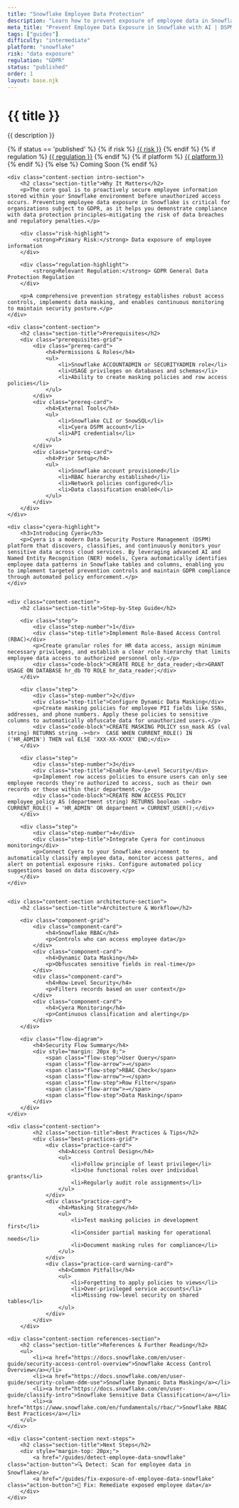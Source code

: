 ```yaml
---
title: "Snowflake Employee Data Protection"
description: "Learn how to prevent exposure of employee data in Snowflake environments. Follow step-by-step guidance for GDPR compliance."
meta_title: "Prevent Employee Data Exposure in Snowflake with AI | DSPM Guide"
tags: ["guides"]
difficulty: "intermediate"
platform: "snowflake"
risk: "data exposure"
regulation: "GDPR"
status: "published"
order: 1
layout: base.njk
---
```


<div class="container">
    <div class="header">
        <h1>{{ title }}</h1>
        <p>{{ description }}</p>
        <div class="guide-tags-container">
			<div class="guide-tags-wrapper">
		    {% if status == 'published' %}
		        {% if risk %}
		        <a href="/risk/{{ risk | downcase | replace: ' ', '-' }}/" class="guide-tag risk">{{ risk }}</a>
		        {% endif %}
		        {% if regulation %}
		        <a href="/regulation/{{ regulation | downcase | replace: ' ', '-' }}/" class="guide-tag regulation">{{ regulation }}</a>
		        {% endif %}
		        {% if platform %}
		        <a href="/platforms/{{ platform | downcase | replace: ' ', '-' }}/" class="guide-tag platform">{{ platform }}</a>
		        {% endif %}
		    {% else %}
		        <span class="guide-tag coming-soon">Coming Soon</span>
		    {% endif %}
		</div>
		</div>
    </div>

    <div class="content-section intro-section">
        <h2 class="section-title">Why It Matters</h2>
        <p>The core goal is to proactively secure employee information stored within your Snowflake environment before unauthorized access occurs. Preventing employee data exposure in Snowflake is critical for organizations subject to GDPR, as it helps you demonstrate compliance with data protection principles—mitigating the risk of data breaches and regulatory penalties.</p>
        
        <div class="risk-highlight">
            <strong>Primary Risk:</strong> Data exposure of employee information
        </div>
        
        <div class="regulation-highlight">
            <strong>Relevant Regulation:</strong> GDPR General Data Protection Regulation
        </div>
        
        <p>A comprehensive prevention strategy establishes robust access controls, implements data masking, and enables continuous monitoring to maintain security posture.</p>
    </div>

    <div class="content-section">
        <h2 class="section-title">Prerequisites</h2>
        <div class="prerequisites-grid">
            <div class="prereq-card">
                <h4>Permissions & Roles</h4>
                <ul>
                    <li>Snowflake ACCOUNTADMIN or SECURITYADMIN role</li>
                    <li>USAGE privileges on databases and schemas</li>
                    <li>Ability to create masking policies and row access policies</li>
                </ul>
            </div>
            <div class="prereq-card">
                <h4>External Tools</h4>
                <ul>
                    <li>Snowflake CLI or SnowSQL</li>
                    <li>Cyera DSPM account</li>
                    <li>API credentials</li>
                </ul>
            </div>
            <div class="prereq-card">
                <h4>Prior Setup</h4>
                <ul>
                    <li>Snowflake account provisioned</li>
                    <li>RBAC hierarchy established</li>
                    <li>Network policies configured</li>
                    <li>Data classification enabled</li>
                </ul>
            </div>
        </div>
    </div>
	
    <div class="cyera-highlight">
        <h3>Introducing Cyera</h3>
        <p>Cyera is a modern Data Security Posture Management (DSPM) platform that discovers, classifies, and continuously monitors your sensitive data across cloud services. By leveraging advanced AI and Named Entity Recognition (NER) models, Cyera automatically identifies employee data patterns in Snowflake tables and columns, enabling you to implement targeted prevention controls and maintain GDPR compliance through automated policy enforcement.</p>
    </div>
	

    <div class="content-section">
        <h2 class="section-title">Step-by-Step Guide</h2>
        
        <div class="step">
            <div class="step-number">1</div>
            <div class="step-title">Implement Role-Based Access Control (RBAC)</div>
            <p>Create granular roles for HR data access, assign minimum necessary privileges, and establish a clear role hierarchy that limits employee data access to authorized personnel only.</p>
            <div class="code-block">CREATE ROLE hr_data_reader;<br>GRANT USAGE ON DATABASE hr_db TO ROLE hr_data_reader;</div>
        </div>

        <div class="step">
            <div class="step-number">2</div>
            <div class="step-title">Configure Dynamic Data Masking</div>
            <p>Create masking policies for employee PII fields like SSNs, addresses, and phone numbers. Apply these policies to sensitive columns to automatically obfuscate data for unauthorized users.</p>
            <div class="code-block">CREATE MASKING POLICY ssn_mask AS (val string) RETURNS string -><br>  CASE WHEN CURRENT_ROLE() IN ('HR_ADMIN') THEN val ELSE 'XXX-XX-XXXX' END;</div>
        </div>

        <div class="step">
            <div class="step-number">3</div>
            <div class="step-title">Enable Row-Level Security</div>
            <p>Implement row access policies to ensure users can only see employee records they're authorized to access, such as their own records or those within their department.</p>
            <div class="code-block">CREATE ROW ACCESS POLICY employee_policy AS (department string) RETURNS boolean -><br>  CURRENT_ROLE() = 'HR_ADMIN' OR department = CURRENT_USER();</div>
        </div>

        <div class="step">
            <div class="step-number">4</div>
            <div class="step-title">Integrate Cyera for continuous monitoring</div>
            <p>Connect Cyera to your Snowflake environment to automatically classify employee data, monitor access patterns, and alert on potential exposure risks. Configure automated policy suggestions based on data discovery.</p>
        </div>
    </div>


    <div class="content-section architecture-section">
        <h2 class="section-title">Architecture & Workflow</h2>
        
        <div class="component-grid">
            <div class="component-card">
                <h4>Snowflake RBAC</h4>
                <p>Controls who can access employee data</p>
            </div>
            <div class="component-card">
                <h4>Dynamic Data Masking</h4>
                <p>Obfuscates sensitive fields in real-time</p>
            </div>
            <div class="component-card">
                <h4>Row-Level Security</h4>
                <p>Filters records based on user context</p>
            </div>
            <div class="component-card">
                <h4>Cyera Monitoring</h4>
                <p>Continuous classification and alerting</p>
            </div>
        </div>

        <div class="flow-diagram">
            <h4>Security Flow Summary</h4>
            <div style="margin: 20px 0;">
                <span class="flow-step">User Query</span>
                <span class="flow-arrow">→</span>
                <span class="flow-step">RBAC Check</span>
                <span class="flow-arrow">→</span>
                <span class="flow-step">Row Filter</span>
                <span class="flow-arrow">→</span>
                <span class="flow-step">Data Masking</span>
            </div>
        </div>
    </div>

	<div class="content-section">
	        <h2 class="section-title">Best Practices & Tips</h2>
	        <div class="best-practices-grid">
	            <div class="practice-card">
	                <h4>Access Control Design</h4>
	                <ul>
	                    <li>Follow principle of least privilege</li>
	                    <li>Use functional roles over individual grants</li>
	                    <li>Regularly audit role assignments</li>
	                </ul>
	            </div>
	            <div class="practice-card">
	                <h4>Masking Strategy</h4>
	                <ul>
	                    <li>Test masking policies in development first</li>
	                    <li>Consider partial masking for operational needs</li>
	                    <li>Document masking rules for compliance</li>
	                </ul>
	            </div>
	            <div class="practice-card warning-card">
	                <h4>Common Pitfalls</h4>
	                <ul>
	                    <li>Forgetting to apply policies to views</li>
	                    <li>Over-privileged service accounts</li>
	                    <li>Missing row-level security on shared tables</li>
	                </ul>
	            </div>
	        </div>
	    </div>

    <div class="content-section references-section">
        <h2 class="section-title">References & Further Reading</h2>
        <ul>
            <li><a href="https://docs.snowflake.com/en/user-guide/security-access-control-overview">Snowflake Access Control Overview</a></li>
            <li><a href="https://docs.snowflake.com/en/user-guide/security-column-ddm-use">Snowflake Dynamic Data Masking</a></li>
            <li><a href="https://docs.snowflake.com/en/user-guide/classify-intro">Snowflake Sensitive Data Classification</a></li>
            <li><a href="https://www.snowflake.com/en/fundamentals/rbac/">Snowflake RBAC Best Practices</a></li>
        </ul>
    </div>

    <div class="content-section next-steps">
        <h2 class="section-title">Next Steps</h2>
        <div style="margin-top: 20px;">
            <a href="/guides/detect-employee-data-snowflake" class="action-button">🔍 Detect: Scan for employee data in Snowflake</a>
            <a href="/guides/fix-exposure-of-employee-data-snowflake" class="action-button">🔧 Fix: Remediate exposed employee data</a>
        </div>
    </div>
</div>